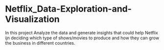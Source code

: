# Netflix_Data-Exploration-and-Visualization
In this project Analyze the data and generate insights that could help Netflix ijn deciding which type of shows/movies to produce and how they can grow the business in different countries.
